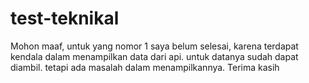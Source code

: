 # test-teknikal
Mohon maaf, untuk yang nomor 1 saya belum selesai, karena terdapat kendala dalam menampilkan data dari api. untuk datanya sudah dapat diambil. tetapi ada masalah dalam menampilkannya.
Terima kasih
